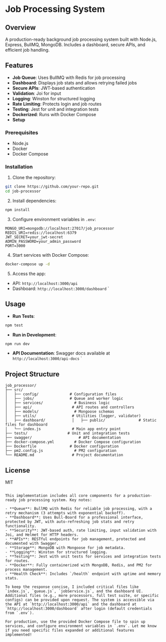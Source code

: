 # Job Processing System

## Overview
A production-ready background job processing system built with Node.js, Express, BullMQ, MongoDB. Includes a dashboard, secure APIs, and efficient job handling.

## Features
- **Job Queue**: Uses BullMQ with Redis for job processing
- **Dashboard**: Displays job stats and allows retrying failed jobs
- **Secure APIs**: JWT-based authentication
- **Validation**: Joi for input
- **Logging**: Winston for structured logging
- **Rate Limiting**: Protects login and job routes
- **Testing**: Jest for unit and integration tests
- **Dockerized**: Runs with Docker Compose
- **Setup**

### Prerequisites
- Node.js
- Docker
- Docker Compose

### Installation

1. Clone the repository:
```bash
git clone https://github.com/your-repo.git
cd job-processor
```

2. Install dependencies:
```bash
npm install
```

3. Configure environment variables in `.env`:
```
MONGO_URI=mongodb://localhost:27017/job_processor
REDIS_URI=redis://localhost:6379
JWT_SECRET=your_jwt-secret
ADMIN_PASSWORD=your_admin_password
PORT=3000
```

4. Start services with Docker Compose:
```bash
docker-compose up -d
```

5. Access the app:
- API: `http://localhost:3000/api`
- Dashboard: `http://localhost:3000/dashboard`
`

## Usage

- **Run Tests**:
```bash
npm test
```

- **Run in Development**:
```bash
npm run dev
```

- **API Documentation**:
Swagger docs available at `http://localhost:3000/api-docs`
`

## Project Structure
```
job_processor/
├── src/
│   ├── config/              # Configuration files
│   ├── jobs/                # Queue and worker logic
│   ├── services/              # Business logic
│   ├── api/                  # API routes and controllers
│   ├── models/                # Mongoose schemas
│   ├── utils/                # Utilities (logger, validator)
│   ├── dashboard/            │   ├── public/               # Static files for dashboard
│   └── index.js              # Main app entry point
├── tests/                  # Unit and integration tests
├── swagger/                     # API documentation
├── docker-compose.yml         # Docker Compose configuration
├── Dockerfile               # Docker configuration
├── pm2.config.js              # PM2 configuration
└── README.md                 # Project documentation
```

## License
MIT
```

This implementation includes all core components for a production-ready job processing system. Key notes:

- **Queue**: BullMQ with Redis for reliable job processing, with a retry mechanism (3 attempts with exponential backoff).
- **Dashboard**: Uses Bull-Board for a professional interface, protected by JWT, with auto-refreshing job stats and retry functionality.
- **Security**: JWT-based auth, rate limiting, input validation with Joi, and Helmet for HTTP headers.
- **APIs**: RESTful endpoints for job management, protected and documented with Swagger.
- **Storage**: MongoDB with Mongoose for job metadata.
- **Logging**: Winston for structured logging.
- **Testing**: Jest with unit tests for services and integration tests for routes.
- **Docker**: Fully containerized with MongoDB, Redis, and PM2 for process management.
- **Health Check**: Includes `/health` endpoint with uptime and memory stats.

To keep the response concise, I included critical files like `index.js`, `queue.js`, `jobService.js`, and the dashboard UI. Additional files (e.g., more processors, full test suite, or specific configs) can be provided upon request. The system is accessible via the API at `http://localhost:3000/api` and the dashboard at `http://localhost:3000/dashboard` after login (default credentials from `.env`).

For production, use the provided Docker Compose file to spin up services, and configure environment variables in `.env`. Let me know if you need specific files expanded or additional features implemented!